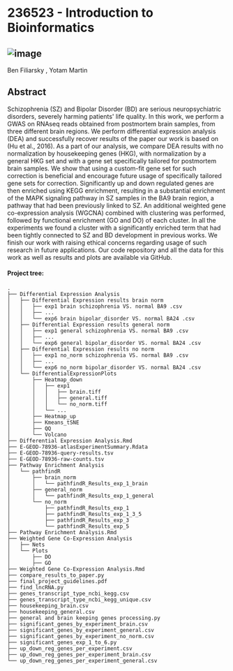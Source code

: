 # 236523 - Introduction to Bioinformatics
## ![image](https://user-images.githubusercontent.com/43007010/129244877-92615d82-ad39-429d-ad8d-f5eb8c5be091.png)

Ben Filiarsky	, Yotam Martin

## Abstract
Schizophrenia (SZ) and Bipolar Disorder (BD) are serious neuropsychiatric disorders, severely harming patients' life quality. In this work, we perform a GWAS on RNAseq reads obtained from postmortem brain samples, from three different brain regions. We perform differential expression analysis (DEA) and successfully recover results of the paper our work is based on (Hu et al., 2016). As a part of our analysis, we compare DEA results with no normalization by housekeeping genes (HKG), with normalization by a general HKG set and with a gene set specifically tailored for postmortem brain samples. We show that using a custom-fit gene set for such correction is beneficial and encourage future usage of specifically tailored gene sets for correction. Significantly up and down regulated genes are then enriched using KEGG enrichment, resulting in a substantial enrichment of the MAPK signaling pathway in SZ samples in the BA9 brain region, a pathway that had been previously linked to SZ. An additional weighted gene co-expression analysis (WGCNA) combined with clustering was performed, followed by functional enrichment (GO and DO) of each cluster. In all the experiments we found a cluster with a significantly enriched term that had been tightly connected to SZ and BD development in previous works. We finish our work with raising ethical concerns regarding usage of such research in future applications. Our code repository and all the data for this work as well as results and plots are available via GitHub.

#### Project tree:
```
.
├── Differential Expression Analysis
│   ├── Differential Expression results brain norm
│   │   ├── exp1 brain schizophrenia VS. normal BA9 .csv
│   │   ├── ...
│   │   └── exp6 brain bipolar_disorder VS. normal BA24 .csv
│   ├── Differential Expression results general norm
│   │   ├── exp1 general schizophrenia VS. normal BA9 .csv
│   │   ├── ...
│   │   └── exp6 general bipolar_disorder VS. normal BA24 .csv
│   ├── Differential Expression results no norm
│   │   ├── exp1 no_norm schizophrenia VS. normal BA9 .csv
│   │   ├── ...
│   │   └── exp6 no_norm bipolar_disorder VS. normal BA24 .csv
│   └── DifferentialExpressionPlots
│       ├── Heatmap_down
│       │   ├── exp1
│       │   │   ├── brain.tiff
│       │   │   ├── general.tiff
│       │   │   └── no_norm.tiff
│       │   └── ...
│       ├── Heatmap_up
│       ├── Kmeans_tSNE
│       ├── QQ
│       └── Volcano
├── Differential Expression Analysis.Rmd
├── E-GEOD-78936-atlasExperimentSummary.Rdata
├── E-GEOD-78936-query-results.tsv
├── E-GEOD-78936-raw-counts.tsv
├── Pathway Enrichment Analysis
│   └── pathfindR
│       ├── brain_norm
│       │   └── pathfindR_Results_exp_1_brain
│       ├── general_norm
│       │   └── pathfindR_Results_exp_1_general
│       └── no_norm
│           ├── pathfindR_Results_exp_1
│           ├── pathfindR_Results_exp_1_3_5
│           ├── pathfindR_Results_exp_3
│           └── pathfindR_Results_exp_5
├── Pathway Enrichment Analysis.Rmd
├── Weighted Gene Co-Expression Analysis
│   ├── Nets
│   └── Plots
│       ├── DO
│       ├── GO
├── Weighted Gene Co-Expression Analysis.Rmd
├── compare_results_to_paper.py
├── final_project_guidelines.pdf
├── find_lncRNA.py
├── genes_transcript_type_ncbi_kegg.csv
├── genes_transcript_type_ncbi_kegg_unique.csv
├── housekeeping_brain.csv
├── housekeeping_general.csv
├── general and brain keeping genes processing.py
├── significant_genes_by_experiment_brain.csv
├── significant_genes_by_experiment_general.csv
├── significant_genes_by_experiment_no_norm.csv
├── significant_genes_exp_1_to_6.py
├── up_down_reg_genes_per_experiment.csv
├── up_down_reg_genes_per_experiment_brain.csv
└── up_down_reg_genes_per_experiment_general.csv
```

